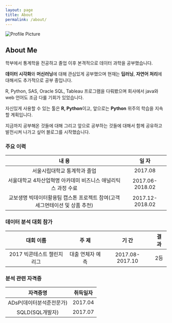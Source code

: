 ```yaml
---
layout: page
title: About
permalink: /about/
---
```


<img src="{{ site.baseurl }}/assets/profile-placeholder.gif" title="Profile Picture" class="profile">

## About Me

학부에서 통계학을 전공하고 졸업 이후 본격적으로 데이터 과학을 공부했습니다.

**데이터 시각화**와 **머신러닝**에 대해 관심있게 공부했으며 현재는 **딥러닝**, **자연어 처리**에 대해서도 추가적으로 공부 중입니다.

R, Python, SAS, Oracle SQL, Tableau 프로그램을 다뤄봤으며 회사에서 java와 web 언어도 조금 다룰 기회가 있었습니다.

자신있게 사용할 수 있는 툴은 **R, Python**이고, 앞으로는 **Python** 위주의 학습을 지속할 계획입니다.

지금까지 공부해온 것들에 대해 그리고 앞으로 공부하는 것들에 대해서 함께 공유하고 발전시켜 나가고 싶어 블로그를 시작했습니다.

### 주요 이력

내 용 | 일 자
:---------: | :---------:
서울시립대학교 통계학과 졸업 | 2017.08
서울대학교 4차산업혁명 아카데미 비즈니스 애널리틱스 과정 수료 | 2017.06-2018.02
교보생명 빅데이터활용팀 캡스톤 프로젝트 참여(고객 세그먼테이션 및 상품 추천) | 2017.12-2018.02

### 데이터 분석 대회 참가

| 대회 이름 | 주 제 | 기 간 | 결 과 |
| :--------: | :--------: | :--------: | :--------: |
| 2017 빅콘테스트 챌린지리그 | 대출 연체자 예측 | 2017.08-2017.10 | 2등 |

### 분석 관련 자격증

자격증명 | 취득일자
:---------: | :---------:
ADsP(데이터분석준전문가) | 2017.04
SQLD(SQL개발자) | 2017.07
